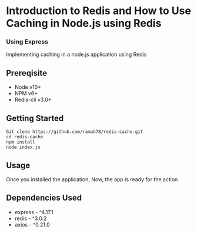 # Introduction to Redis and How to Use Caching in Node.js using Redis

### Using Express

Implementing caching in a node.js application using Redis

## Prereqisite

- Node v10+
- NPM v6+
- Redis-cli v3.0+

## Getting Started

```
Git clone https://github.com/ramub78/redis-cache.git
cd redis-cache
npm install
node index.js
```

## Usage

Once you installed the application, Now, the app is ready for the action

## Dependencies Used

- express - ^4.17.1
- redis - ^3.0.2
- axios - ^0.21.0
